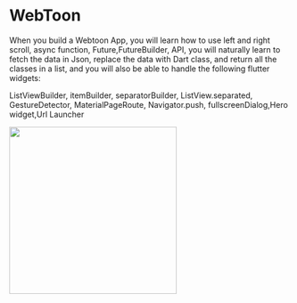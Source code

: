 # WebToon

When you build a Webtoon App, you will learn how to use left and right scroll, async function, Future,FutureBuilder,
API, you will naturally learn to fetch the data in Json, replace the data with Dart class, and return all the classes in a list, and you will also be able to handle the following flutter widgets:

ListViewBuilder, itemBuilder, separatorBuilder,
ListView.separated, GestureDetector, MaterialPageRoute, Navigator.push, fullscreenDialog,Hero widget,Url Launcher

<img align="center" src="./webtoon.gif" width="300px" />
